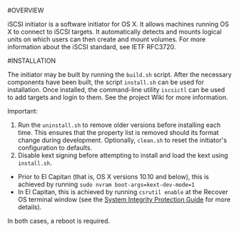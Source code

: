 
#OVERVIEW

iSCSI initiator is a software initiator for OS X. It allows machines running OS X to connect to iSCSI targets. It automatically detects and mounts logical units on which users can then create and mount volumes. For more information about the iSCSI standard, see IETF RFC3720.

#INSTALLATION

The initiator may be built by running the `build.sh` script.  After the necessary components have been built, the script `install.sh` can be used for installation.  Once installed, the command-line utility `iscsictl` can be used to add targets and login to them. See the project Wiki for more information.

Important:  

1.  Run the `uninstall.sh` to remove older versions before installing each time.  This ensures that the property list is removed should its format change during development.  Optionally, `clean.sh` to reset the initiator's configuration to defaults.  
2.  Disable kext signing before attempting to install and load the kext using `install.sh`.
 * Prior to El Capitan (that is, OS X versions 10.10 and below), this is achieved by running `sudo nvram boot-args=kext-dev-mode=1`
 * In El Capitan, this is achieved by running `csrutil enable` at the Recover OS terminal window (see the [System Integrity Protection Guide](https://developer.apple.com/library/mac/documentation/Security/Conceptual/System_Integrity_Protection_Guide/KernelExtensions/KernelExtensions.html#//apple_ref/doc/uid/TP40016462-CH4-SW1) for more details).

 In both cases, a reboot is required.

